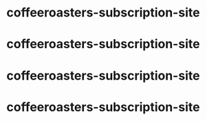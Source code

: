 # coffeeroasters-subscription-site
# coffeeroasters-subscription-site
# coffeeroasters-subscription-site
# coffeeroasters-subscription-site

